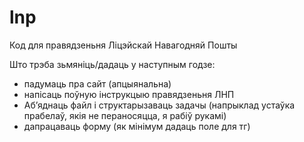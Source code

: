 # lnp
Код для правядзеньня Ліцэйскай Навагодняй Пошты


Што трэба зьмяніць/дадаць у наступным годзе:
- падумаць пра сайт (апцыянальна)
- напісаць поўную інструкцыю правядзеньня ЛНП
- Аб’яднаць файл і структарызаваць задачы (напрыклад устаўка прабелаў, якія не пераносяцца, я рабіў рукамі)
- дапрацаваць форму (як мінімум дадаць поле для тг)
